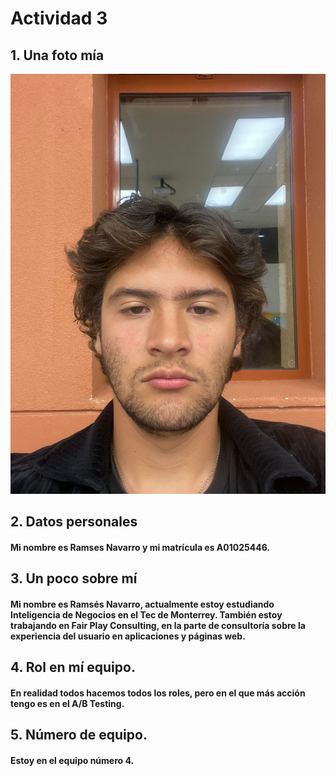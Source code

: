 # Actividad 3 
## 1. Una foto mía 

![Mi foto](./Imagenes/perfil.jpeg)

## 2. Datos personales

#### Mi nombre es Ramses Navarro y mi matrícula es A01025446.

## 3. Un poco sobre mí 

#### Mi nombre es Ramsés Navarro, actualmente estoy estudiando Inteligencia de Negocios en el Tec de Monterrey. También estoy trabajando en Fair Play Consulting, en la parte de consultoría sobre la experiencia del usuario en aplicaciones y páginas web.

## 4. Rol en mí equipo.

#### En realidad todos hacemos todos los roles, pero en el que más acción tengo es en el A/B Testing.

## 5. Número de equipo.

#### Estoy en el equipo número 4. 


